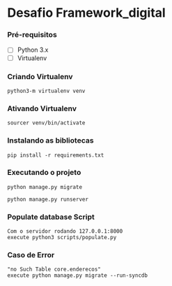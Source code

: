 # Desafio Framework_digital

### Pré-requisitos
* [ ] Python 3.x 
* [ ] Virtualenv

### Criando Virtualenv
```
python3-m virtualenv venv
```
### Ativando Virtualenv
```
sourcer venv/bin/activate
```

### Instalando as bibliotecas

```
pip install -r requirements.txt
```

### Executando o projeto

```
python manage.py migrate

python manage.py runserver

```

### Populate database Script

```
Com o servidor rodando 127.0.0.1:8000
execute python3 scripts/populate.py
```
### Caso de Error
```
"no Such Table core.enderecos" 
execute python manage.py migrate --run-syncdb
```
